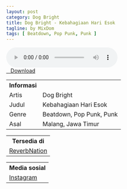 ```yaml
---
layout: post
category: Dog Bright
title: Dog Bright - Kebahagiaan Hari Esok
tagline: by MixDom
tags: [ Beatdown, Pop Punk, Punk ]
---
```


<audio class='js-player' style="--plyr-color-main: #212121;" controls>
<source src="https://drive.google.com/uc?authuser=0&id=1FwWBirixyKLK_3_aGV-z0f75wSkhNibB&export=download" type="audio/mp3">
</audio>

<!--more-->

<div class="post-button text-center">
<a target="_blank" class="btn" href="https://drive.google.com/uc?authuser=0&id=1FwWBirixyKLK_3_aGV-z0f75wSkhNibB&export=download">
<i class="fa fa-caret-down" aria-hidden="true"></i>&nbsp; &nbsp;Download
</a>
</div>

<table>
<tr>
<th>Informasi</th>
<th></th>
</tr>
<tr>
<td>Artis</td>
<td>Dog Bright</td>
</tr>
<tr>
<td>Judul</td>
<td>Kebahagiaan Hari Esok</td>
</tr>
<tr>
<td>Genre</td>
<td>Beatdown,  Pop Punk, Punk</td>
</tr>
<tr>
<td>Asal</td>
<td>Malang, Jawa Timur</td>
</tr>
</table>

<table>
<tr>
<th>Tersedia di</th>
</tr>
<tr>
<td><a href="https://www.reverbnation.com/dogbrightbnd/" target="_blank">ReverbNation</a></td>
</tr>
</table>

<table>
<tr>
<th>Media sosial</th>
</tr>
<tr>
<td><a href="https://www.instagram.com/dogbright_poppunk/" target="_blank">Instagram</a></td>
</tr>
</table>
